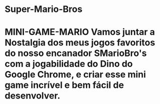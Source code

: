 # Super-Mario-Bros
# MINI-GAME-MARIO Vamos juntar a Nostalgia dos meus jogos favoritos do nosso encanador SMarioBro's com a jogabilidade do Dino do Google Chrome, e criar esse mini game incrível e bem fácil de desenvolver. 
